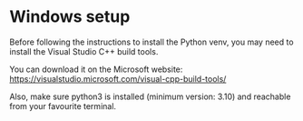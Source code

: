 # Windows setup

Before following the instructions to install the Python venv, you may need to
install the Visual Studio C++ build tools.

You can download it on the Microsoft website:
https://visualstudio.microsoft.com/visual-cpp-build-tools/

Also, make sure python3 is installed (minimum version: 3.10) and reachable
from your favourite terminal.
